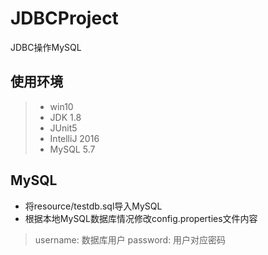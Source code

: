 # JDBCProject
JDBC操作MySQL

## 使用环境
> * win10
> * JDK 1.8
> * JUnit5
> * IntelliJ 2016
> * MySQL 5.7

## MySQL
* 将resource/testdb.sql导入MySQL
* 根据本地MySQL数据库情况修改config.properties文件内容
> username: 数据库用户
> password: 用户对应密码